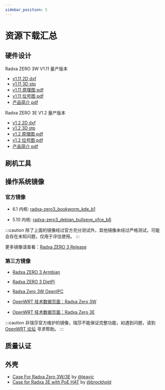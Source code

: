 ```yaml
---
sidebar_position: 5
---
```


# 资源下载汇总

## 硬件设计

<Tabs queryString="model">
<TabItem value="zero-3w" label="ZERO 3W">

Radxa ZERO 3W V1.11 量产版本

- [v1.11 2D dxf](https://dl.radxa.com/zero3/docs/hw/3w/radxa_zero_3w_2d_dxf.zip)
- [v1.11 3D stp](https://dl.radxa.com/zero3/docs/hw/3w/radxa_zero_3w_3d_stp.zip)
- [v1.11 原理图 pdf](https://dl.radxa.com/zero3/docs/hw/3w/radxa_zero_3w_v1110_schematic.pdf)
- [v1.11 位号图 pdf](https://dl.radxa.com/zero3/docs/hw/3w/radxa_zero_3w_v1110_smb.zip)
- [产品简介 pdf](https://dl.radxa.com/zero3/docs/hw/3w/radxa_zero_3w_product_brief.pdf)

</TabItem>

<TabItem value="zero-3e" label="ZERO 3E">

Radxa ZERO 3E V1.2 量产版本

- [v1.2 2D dxf](https://dl.radxa.com/zero3/docs/hw/3e/radxa_zero_3e_v1200_2d.zip)
- [v1.2 3D stp](https://dl.radxa.com/zero3/docs/hw/3e/radxa_zero_3e_3d_stp.zip)
- [v1.2 原理图 pdf](https://dl.radxa.com/zero3/docs/hw/3e/radxa_zero_3e_v1200_schematic.pdf)
- [v1.2 位号图 pdf](https://dl.radxa.com/zero3/docs/hw/3e/radxa_zero_3e_v1200_components_placement_map.zip)
- [产品简介 pdf](https://dl.radxa.com/zero3/docs/hw/3e/radxa_zero_3e_product_brief_rev1.2.pdf)

</TabItem>
</Tabs>

## 刷机工具

## 操作系统镜像

### 官方镜像

- 6.1 内核: [radxa-zero3_bookworm_kde_b1](https://github.com/radxa-build/radxa-zero3/releases/download/rsdk-b1/radxa-zero3_bookworm_kde_b1.output_512.img.xz)

- 5.10 内核: [radxa-zero3_debian_bullseye_xfce_b6](https://github.com/radxa-build/radxa-zero3/releases/download/b6/radxa-zero3_debian_bullseye_xfce_b6.img.xz)

:::caution
除了上面的镜像经过官方充分测试外，其他镜像未经过严格测试，可能会存在未知问题，仅用于评估使用。
:::

更多镜像请查看：[Radxa ZERO 3 Release](https://github.com/radxa-build/radxa-zero3/releases/latest)

### 第三方镜像

- [Radxa ZERO 3 Armbian](https://www.armbian.com/radxa-zero-3/)

- [Radxa ZERO 3 DietPi](https://dietpi.com/downloads/images/DietPi_RadxaZERO3-ARMv8-Bookworm.img.xz)

- [Radxa Zero 3W OpenIPC](https://github.com/OpenIPC/sbc-groundstations/releases)

- [OpenWRT 技术数据页面：Radxa Zero 3W](https://openwrt.org/toh/hwdata/radxa/radxa_zero_3w)

- [OpenWRT 技术数据页面：Radxa Zero 3E](https://openwrt.org/toh/hwdata/radxa/radxa_zero_3e)

:::caution
非瑞莎官方维护的镜像，瑞莎不能保证完整功能，如遇到问题，请到 [OpenWRT 论坛](https://forum.openwrt.org/) 寻求帮助。
:::

## 质量认证

## 外壳

- [Case For Radxa Zero 3W/3E](https://www.printables.com/model/1076539-case-for-radxa-zero-series3w3e2pro) by [@leavic](https://www.printables.com/@leavic)
- [Case for Radxa 3E with PoE HAT](https://www.printables.com/model/848702-case-for-radxa-3e-with-poe-hat) by [@brockhold](https://www.printables.com/@brockhold_268073)
